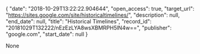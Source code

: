 {
  "date": "2018-10-29T13:22:22.904644", 
  "open_access": true, 
  "target_url": "https://sites.google.com/site/historicaltimelines/", 
  "description": null, 
  "end_date": null, 
  "title": "Historical Timelines", 
  "record_id": "20181029T132222/nEzEzLYA8wsXBMRPH5lN4w==", 
  "publisher": "google.com", 
  "start_date": null
}

None